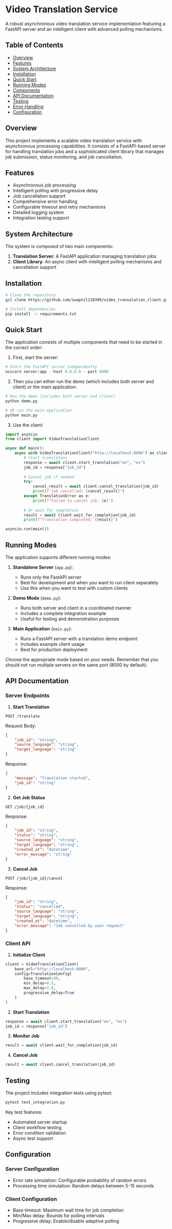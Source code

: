 # Video Translation Service

A robust asynchronous video translation service implementation featuring a FastAPI server and an intelligent client with advanced polling mechanisms.

## Table of Contents
- [Overview](#overview)
- [Features](#features)
- [System Architecture](#system-architecture)
- [Installation](#installation)
- [Quick Start](#quick-start)
- [Running Modes](#running-modes)
- [Components](#components)
- [API Documentation](#api-documentation)
- [Testing](#testing)
- [Error Handling](#error-handling)
- [Configuration](#configuration)

## Overview

This project implements a scalable video translation service with asynchronous processing capabilities. It consists of a FastAPI-based server for handling translation jobs and a sophisticated client library that manages job submission, status monitoring, and job cancellation.

## Features

- Asynchronous job processing
- Intelligent polling with progressive delay
- Job cancellation support
- Comprehensive error handling
- Configurable timeout and retry mechanisms
- Detailed logging system
- Integration testing support

## System Architecture

The system is composed of two main components:

1. **Translation Server**: A FastAPI application managing translation jobs
2. **Client Library**: An async client with intelligent polling mechanisms and cancellation support

## Installation

```bash
# Clone the repository
git clone https://github.com/swapnil110399/video_transalation_client.git

# Install dependencies
pip install -r requirements.txt
```

## Quick Start

The application consists of multiple components that need to be started in the correct order:

1. First, start the server:
```python
# Start the FastAPI server independently
uvicorn server:app --host 0.0.0.0 --port 8000
```

2. Then you can either run the demo (which includes both server and client) or the main application:
```python
# Run the demo (includes both server and client)
python demo.py

# OR run the main application
python main.py
```

3. Use the client:
```python
import asyncio
from client import VideoTranslationClient

async def main():
    async with VideoTranslationClient("http://localhost:8000") as client:
        # Start translation
        response = await client.start_translation("en", "es")
        job_id = response["job_id"]
        
        # Cancel job if needed
        try:
            cancel_result = await client.cancel_translation(job_id)
            print(f"Job cancelled: {cancel_result}")
        except TranslationError as e:
            print(f"Failed to cancel job: {e}")
        
        # Or wait for completion
        result = await client.wait_for_completion(job_id)
        print(f"Translation completed: {result}")

asyncio.run(main())
```

## Running Modes

The application supports different running modes:

1. **Standalone Server** (`app.py`):
   - Runs only the FastAPI server
   - Best for development and when you want to run client separately
   - Use this when you want to test with custom clients

2. **Demo Mode** (`demo.py`):
   - Runs both server and client in a coordinated manner
   - Includes a complete integration example
   - Useful for testing and demonstration purposes

3. **Main Application** (`main.py`):
   - Runs a FastAPI server with a translation demo endpoint
   - Includes example client usage
   - Best for production deployment

Choose the appropriate mode based on your needs. Remember that you should not run multiple servers on the same port (8000 by default).


## API Documentation

### Server Endpoints

1. **Start Translation**
```
POST /translate
```
Request Body:
```json
{
    "job_id": "string",
    "source_language": "string",
    "target_language": "string"
}
```
Response:
```json
{
    "message": "Translation started",
    "job_id": "string"
}
```

2. **Get Job Status**
```
GET /job/{job_id}
```
Response:
```json
{
    "job_id": "string",
    "status": "string",
    "source_language": "string",
    "target_language": "string",
    "created_at": "datetime",
    "error_message": "string"
}
```

3. **Cancel Job**
```
POST /job/{job_id}/cancel
```
Response:
```json
{
    "job_id": "string",
    "status": "cancelled",
    "source_language": "string",
    "target_language": "string",
    "created_at": "datetime",
    "error_message": "Job cancelled by user request"
}
```

### Client API

1. **Initialize Client**
```python
client = VideoTranslationClient(
    base_url="http://localhost:8000",
    config=TranslationConfig(
        base_timeout=30,
        min_delay=0.5,
        max_delay=3.0,
        progressive_delay=True
    )
)
```

2. **Start Translation**
```python
response = await client.start_translation("en", "es")
job_id = response["job_id"]
```

3. **Monitor Job**
```python
result = await client.wait_for_completion(job_id)
```

4. **Cancel Job**
```python
result = await client.cancel_translation(job_id)
```

## Testing

The project includes integration tests using pytest:

```python
pytest test_integration.py
```

Key test features:
- Automated server startup
- Client workflow testing
- Error condition validation
- Async test support

## Configuration

### Server Configuration
- Error rate simulation: Configurable probability of random errors
- Processing time simulation: Random delays between 5-15 seconds

### Client Configuration
- Base timeout: Maximum wait time for job completion
- Min/Max delay: Bounds for polling intervals
- Progressive delay: Enable/disable adaptive polling